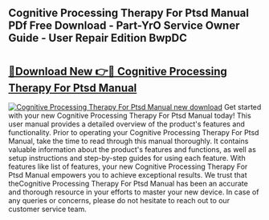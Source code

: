 ## Cognitive Processing Therapy For Ptsd Manual PDf Free Download - Part-YrO Service Owner Guide - User Repair Edition BwpDC

# <h2><a href="http://bc24579.oget.top/?id=Cognitive+Processing+Therapy+For+Ptsd+Manual">🔗Download New 👉🔴 Cognitive Processing Therapy For Ptsd Manual</a></h2>

[![Cognitive Processing Therapy For Ptsd Manual new download](https://i.imgur.com/5g1atiW.png)](http://bc24579.oget.top/?id=Cognitive+Processing+Therapy+For+Ptsd+Manual)
Get started with your new Cognitive Processing Therapy For Ptsd Manual today! This user manual provides a detailed overview of the product's features and functionality. Prior to operating your Cognitive Processing Therapy For Ptsd Manual, take the time to read through this manual thoroughly. It contains valuable information about the product's features and functions, as well as setup instructions and step-by-step guides for using each feature. With features like list of features, your new Cognitive Processing Therapy For Ptsd Manual empowers you to achieve exceptional results. We trust that theCognitive Processing Therapy For Ptsd Manual has been an accurate and thorough resource in your efforts to master your new device. In case of any queries or concerns, please do not hesitate to reach out to our customer service team.
